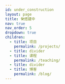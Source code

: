```yaml
---
id: under_construction
layout: page
title: 🛠️搭建中
nav: true
nav_order: 5
dropdown: true
children:
  - title: 项目
    permalink: /projects/
  - title: divider
  - title: 课程
    permalink: /teaching/
  - title: divider
  - title: 博客
    permalink: /blog/
---
```

